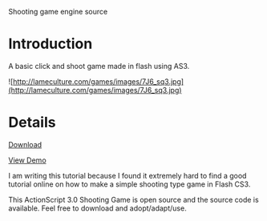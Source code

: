Shooting game engine source

# Introduction #

A basic click and shoot game made in flash using AS3.

![http://lameculture.com/games/images/7J6_sq3.jpg](http://lameculture.com/games/images/7J6_sq3.jpg)

# Details #

[Download](http://flasharing.googlecode.com/files/FartyPants.rar)

[View Demo](http://lameculture.com/index.php?action=playgame&gameid=3108)

I am writing this tutorial because I found it extremely hard to find a good tutorial online on how to make a simple shooting type game in Flash CS3.

This ActionScript 3.0 Shooting Game is open source and the source code is available. Feel free to download and adopt/adapt/use.